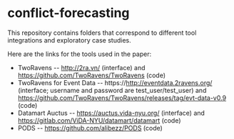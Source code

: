 # conflict-forecasting

This repository contains folders that correspond to different tool integrations and exploratory case studies. 

Here are the links for the tools used in the paper:

  * TwoRavens -- http://2ra.vn/ (interface) and https://github.com/TwoRavens/TwoRavens (code)
  * TwoRavens for Event Data -- https://http://eventdata.2ravens.org/ (interface; username and password are test_user/test_user) and https://github.com/TwoRavens/TwoRavens/releases/tag/evt-data-v0.9 (code)
  * Datamart Auctus -- https://auctus.vida-nyu.org/ (interface) and https://gitlab.com/ViDA-NYU/datamart/datamart (code)
  * PODS -- https://github.com/alibezz/PODS (code)

